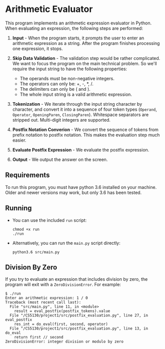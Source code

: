 # Arithmetic Evaluator

This program implements an arithmetic expression evaluator in Python. When evaluating an expression, the following steps are performed:

1. **Input** - When the program starts, it prompts the user to enter an arithmetic expression as a string. After the program finishes processing one expression, it stops.
2. **Skip Data Validation** - The validation step would be rather complicated. We want to focus the program on the main technical problem. So we'll require the input string to have the following properties:

   - The operands must be non-negative integers.
   - The operators can only be: +, -, \*, /.
   - The delimiters can only be ( and ).
   - The whole input string is a valid arithmetic expression.

3. **Tokenization** - We iterate through the input string character by character, and convert it into a sequence of four token types (`Operand`, `Operator`, `OpeningParen`, `ClosingParen`). Whitespace separators are stripped out. Multi-digit integers are supported.

4. **Postfix Notation Converion** - We convert the sequence of tokens from prefix notation to postfix notation. This makes the evaluation step much easier.

5. **Evaluate Postfix Expression** - We evaluate the postfix expression.

6. **Output** - We output the answer on the screen.

## Requirements

To run this program, you must have python 3.6 installed on your machine. Older and newer versions may work, but only 3.6 has been tested.

## Running

- You can use the included `run` script:
  ```
  chmod +x run
  ./run
  ```
- Alternatively, you can run the `main.py` script directly:
  ```
  python3.6 src/main.py
  ```

## Division By Zero

If you try to evaluate an expression that includes division by zero, the program will exit with a `ZeroDivisionError`. For example:

```
$ ./run
Enter an arithmetic expression: 1 / 0
Traceback (most recent call last):
  File "src/main.py", line 11, in <module>
    result = eval_postfix(postfix_tokens).value
  File "/CS5130/project1/src/postfix_evaluation.py", line 27, in eval_postfix
    res_int = do_eval(first, second, operator)
  File "/CS5130/project1/src/postfix_evaluation.py", line 13, in do_eval
    return first // second
ZeroDivisionError: integer division or modulo by zero
```
